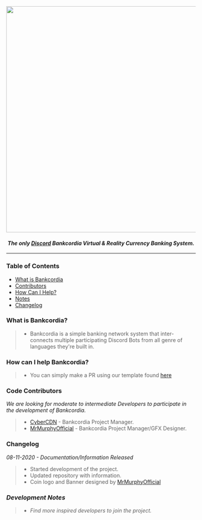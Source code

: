 <div align="center">

<img src="https://cdn.discordapp.com/attachments/772087937818296341/775132375151673424/Bankcordia.png" width="600px">

#### *The only [Discord](https://discord.com/) Bankcordia Virtual & Reality Currency Banking System.*

* * *

</div>



### Table of Contents
* [What is Bankcordia](#what-is-bankcordia)
* [Contributors](#code-contributors)
* [How Can I Help?](#how-can-i-help-bankcordia)
* [Notes](#development-notes)
* [Changelog](#changelog)

### What is Bankcordia?
> - Bankcordia is a simple banking network system that inter-connects multiple participating Discord Bots from all genre of languages they're built in.

### How can I help Bankcordia?
 > - You can simply make a PR using our template found [here](https://github.com/Bankcordia/About/blob/main/.applications/TEMPLATE.md)  

### Code Contributors
 *We are looking for moderate to intermediate Developers to participate in the development of Bankcordia.*

> - [CyberCDN](https://github.com/CyberCDN) - Bankcordia Project Manager. 
> - [MrMurphyOfficial](https://github.com/MrMurphyOfficial) - Bankcordia Project Manager/GFX Designer. 

### Changelog

*08-11-2020 - Documentation/Information Released*
> - Started development of the project.
> - Updated repository with information.
> - Coin logo and Banner designed by [MrMurphyOfficial](https://github.com/MrMurphyOfficial)

### *Development Notes*
> - *Find more inspired developers to join the project.*
